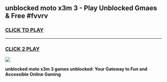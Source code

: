 
## unblocked moto x3m 3 - Play Unblocked Gmaes & Free #fvvrv
<h3>
<a href="https://news.freeplayer.one?title=unblocked_moto_x3m_3&ref=03M">CLICK TO PLAY</a></h3>
<hr>

<h3>
<a href="https://news.freeplayer.one?title=unblocked_moto_x3m_3&ref=03M">CLICK 2 PLAY</a>
  
</h3>

<a href="https://news.freeplayer.one?title=unblocked_moto_x3m_3&ref=03M"><img src="https://clearcache.store/games.png"></a>


**unblocked moto x3m 3 games unblocked: Your Gateway to Fun and Accessible Online Gaming**
